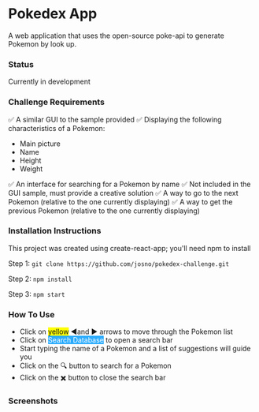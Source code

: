 # Pokedex App

A web application that uses the open-source poke-api to generate Pokemon by look up.

### Status

Currently in development

### Challenge Requirements

:white_check_mark: A similar GUI to the sample provided
:white_check_mark: Displaying the following characteristics of a Pokemon:

- Main picture
- Name
- Height
- Weight

:white_check_mark: An interface for searching for a Pokemon by name
:white_check_mark: Not included in the GUI sample, must provide a creative solution
:white_check_mark: A way to go to the next Pokemon (relative to the one currently displaying)
:white_check_mark: A way to get the previous Pokemon (relative to the one currently displaying)

### Installation Instructions

This project was created using create-react-app; you'll need npm to install

Step 1: `git clone https://github.com/josno/pokedex-challenge.git`

Step 2: `npm install`

Step 3: `npm start`

### How To Use

- Click on <span style="background-color: #FFFF00">yellow</span> :arrow_backward:and :arrow_forward: arrows to move through the Pokemon list
- Click on <span style='background-color: #2cacfd; color: white'>Search Database</span> to open a search bar
- Start typing the name of a Pokemon and a list of suggestions will guide you
- Click on the :mag: button to search for a Pokemon
- Click on the :heavy_multiplication_x: button to close the search bar

### Screenshots
